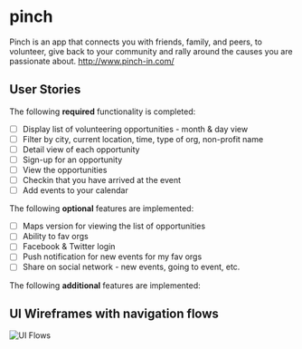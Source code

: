# pinch
Pinch is an app that connects you with friends, family, and peers, to volunteer, give back to your community and rally around the causes you are passionate about. 
http://www.pinch-in.com/

## User Stories

The following **required** functionality is completed:

* [ ] Display list of volunteering opportunities - month & day view
* [ ] Filter by city, current location, time, type of org, non-profit name
* [ ] Detail view of each opportunity
* [ ] Sign-up for an opportunity
* [ ] View the opportunities  
* [ ] Checkin that you have arrived at the event
* [ ] Add events to your calendar

The following **optional** features are implemented:

* [ ] Maps version for viewing the list of opportunities
* [ ] Ability to fav orgs
* [ ] Facebook & Twitter login
* [ ] Push notification for new events for my fav orgs
* [ ] Share on social network - new events, going to event, etc.

The following **additional** features are implemented:


## UI Wireframes with navigation flows

<img src='http://i.imgur.com/RXABHi6.gif' title='UI Flows' width='' alt='UI Flows' />
